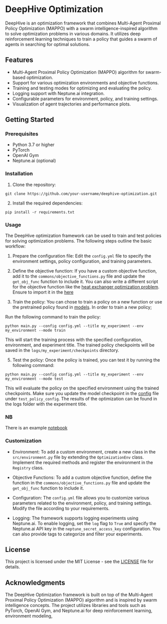 # DeepHive Optimization

DeepHive is an optimization framework that combines Multi-Agent Proximal Policy Optimization (MAPPO) with a swarm intelligence-inspired algorithm to solve optimization problems in various domains. It utilizes deep reinforcement learning techniques to train a policy that guides a swarm of agents in searching for optimal solutions.

## Features

- Multi-Agent Proximal Policy Optimization (MAPPO) algorithm for swarm-based optimization.
- Support for various optimization environments and objective functions.
- Training and testing modes for optimizing and evaluating the policy.
- Logging support with Neptune.ai integration.
- Configurable parameters for environment, policy, and training settings.
- Visualization of agent trajectories and performance plots.

## Getting Started

### Prerequisites

- Python 3.7 or higher
- PyTorch
- OpenAI Gym
- Neptune.ai (optional)

### Installation

1. Clone the repository:

```
git clone https://github.com/your-username/deephive-optimization.git
```

2. Install the required dependencies:

```
pip install -r requirements.txt
```

### Usage

The DeepHive optimization framework can be used to train and test policies for solving optimization problems. The following steps outline the basic workflow:

1. Prepare the configuration file: Edit the `config.yml` file to specify the environment settings, policy configuration, and training parameters.

2. Define the objective function: If you have a custom objective function, add it to the `commons/objective_functions.py` file and update the `get_obj_func` function to include it. You can also write a different script for the objective function like the [heat exchanger optimization problem](commons/heat_exchanger.py). Ensure to import it in the [here](commons/objective_functions.py)

4. Train the policy: You can chose to train a policy on a new function or use the pretrained policy found in [models](models/model.pth). In order to train a new policy;

Run the following command to train the policy:

```
python main.py --config config.yml --title my_experiment --env my_environment --mode train
```

This will start the training process with the specified configuration, environment, and experiment title. The trained policy checkpoints will be saved in the `logs/my_experiment/checkpoints` directory.

5. Test the policy: Once the policy is trained, you can test it by running the following command:

```
python main.py --config config.yml --title my_experiment --env my_environment --mode test
```

This will evaluate the policy on the specified environment using the trained checkpoints. Make sure you update the model checkpoint in the [config](/config.yml) file under `test_policy_config`. The results of the optimization can be found in the logs folder with the experiment title. 

### NB 
There is an example [notebook](example.ipynb) 

### Customization

- Environment: To add a custom environment, create a new class in the `src/environment.py` file by extending the `OptimizationEnv` class. Implement the required methods and register the environment in the `Registry` class.

- Objective Functions: To add a custom objective function, define the function in the `commons/objective_functions.py` file and update the `get_obj_func` function to include it.

- Configuration: The `config.yml` file allows you to customize various parameters related to the environment, policy, and training settings. Modify the file according to your requirements.

- Logging: The framework supports logging experiments using Neptune.ai. To enable logging, set the `log` flag to `True` and specify the Neptune.ai API key in the `neptune_secret_access_key` configuration. You can also provide tags to categorize and filter your experiments.

## License

This project is licensed under the MIT License - see the [LICENSE](LICENSE) file for details.

## Acknowledgments

The DeepHive Optimization framework is built on top of the Multi-Agent Proximal Policy Optimization (MAPPO) algorithm and is inspired by swarm intelligence concepts. The project utilizes libraries and tools such as PyTorch, OpenAI Gym, and Neptune.ai for deep reinforcement learning, environment modeling,